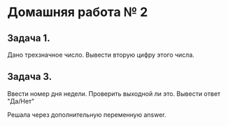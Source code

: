 # Домашняя работа № 2

## Задача 1.

Дано трехзначное число. Вывести вторую цифру этого числа.



## Задача 3. 

Ввести номер дня недели. Проверить выходной ли это. Вывести ответ "Да/Нет"

Решала через дополнительную переменную answer.